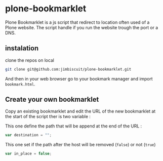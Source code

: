 # plone-bookmarklet

Plone Bookmarklet is a js script that redirect to location often used of a Plone website. The script handle if you run the website trough the port or a DNS.

## instalation

clone the repos on local

```bash
git clone git@github.com:jimbiscuit/plone-bookmarklet.git
```

And then in your web browser go to your bookmark manager and import ```bookmark.html```.

## Create your own bookmarklet

Copy an existing bookmarklet and edit the URL of the new bookmarklet at the start of the script ther is two variable :

This one define the path that will be append at the end of the URL :
```javascript
var destination = "";
```
This one set if the path after the host will be removed (```false```) or not (```true```)

```javascript
var in_place = false;
```
